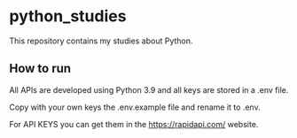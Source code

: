 # python_studies

This repository contains my studies about Python.

## How to run

All APIs are developed using Python 3.9 and all keys are stored in a .env file. 

Copy with your own keys the .env.example file and rename it to .env.

For API KEYS you can get them in the https://rapidapi.com/ website.